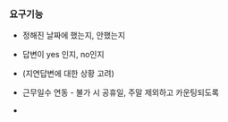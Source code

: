

### 요구기능
- 정해진 날짜에 했는지, 안했는지
- 답변이 yes 인지, no인지

- (지연답변에 대한 상황 고려)
- 근무일수 연동 - 불가 시 공휴일, 주말 제외하고 카운팅되도록 
- 